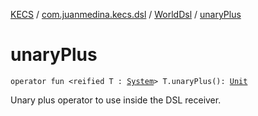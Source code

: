 [KECS](../../index.md) / [com.juanmedina.kecs.dsl](../index.md) / [WorldDsl](index.md) / [unaryPlus](./unary-plus.md)

# unaryPlus

`operator fun <reified T : `[`System`](../../com.juanmedina.kecs.system/-system/index.md)`> T.unaryPlus(): `[`Unit`](https://kotlinlang.org/api/latest/jvm/stdlib/kotlin/-unit/index.html)

Unary plus operator to use inside the DSL receiver.

